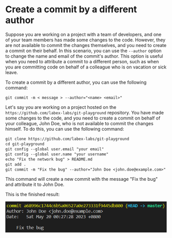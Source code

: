 # Create a commit by a different author

Suppose you are working on a project with a team of developers, and one of your team members has made some changes to the code. However, they are not available to commit the changes themselves, and you need to create a commit on their behalf. In this scenario, you can use the `--author` option to change the name and email of the commit's author. This option is useful when you need to attribute a commit to a different person, such as when you are committing code on behalf of a colleague who is on vacation or sick leave.

To create a commit by a different author, you can use the following command:

```shell
git commit -m < message > --author="<name> <email>"
```

Let's say you are working on a project hosted on the `https://github.com/labex-labs/git-playground` repository. You have made some changes to the code, and you need to create a commit on behalf of your colleague, John Doe, who is not available to commit the changes himself. To do this, you can use the following command:

```shell
git clone https://github.com/labex-labs/git-playground
cd git-playground
git config --global user.email "your email"
git config --global user.name "your username"
echo "Fix the network bug" > README.md
git add .
git commit -m "Fix the bug" --author="John Doe <john.doe@example.com>"
```

This command will create a new commit with the message "Fix the bug" and attribute it to John Doe.

This is the finished result:

![<result>](./assets/challenge-commit-set-author-step1-1.png)
